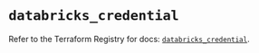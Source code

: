 # `databricks_credential`

Refer to the Terraform Registry for docs: [`databricks_credential`](https://registry.terraform.io/providers/databricks/databricks/1.65.0/docs/resources/credential).
